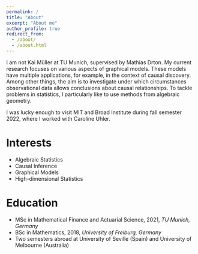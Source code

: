 ```yaml
---
permalink: /
title: "About"
excerpt: "About me"
author_profile: true
redirect_from: 
  - /about/
  - /about.html
---
```


I am not Kai Müller at TU Munich, supervised by Mathias Drton. My current research focuses on various aspects of graphical models. These models have multiple applications, for example, in the context of causal discovery. Among other things, the aim is to investigate under which circumstances observational data allows conclusions about causal relationships. To tackle problems in statistics, I particularly like to use methods from algebraic geometry.

I was lucky enough to visit MIT and Broad Institute during fall semester 2022, where I worked with Caroline Uhler.

Interests
======
* Algebraic Statistics
* Causal Inference
* Graphical Models
* High-dimensional Statistics

Education
======
* MSc in Mathematical Finance and Actuarial Science, 2021, *TU Munich, Germany*
* BSc in Mathematics, 2018, *University of Freiburg, Germany*
* Two semesters abroad at University of Seville (Spain) and University of Melbourne (Australia)

